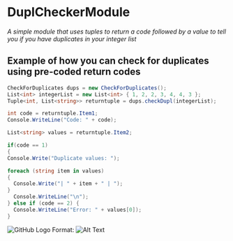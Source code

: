# DuplCheckerModule
*A simple module that uses tuples to return a code followed by a value* 
*to tell you if you have duplicates in your integer list*

## Example of how you can check for duplicates using pre-coded return codes 

```cs
CheckForDuplicates dups = new CheckForDuplicates();
List<int> integerList = new List<int> { 1, 2, 2, 3, 4, 4, 3 };
Tuple<int, List<string>> returntuple = dups.checkDupl(integerList);

int code = returntuple.Item1;
Console.WriteLine("Code: " + code);

List<string> values = returntuple.Item2;

if(code == 1)
{
Console.Write("Duplicate values: ");

foreach (string item in values)
{
  Console.Write("| " + item + " | ");
}
  Console.WriteLine("\n");
} else if (code == 2) {
  Console.WriteLine("Error: " + values[0]);
}
```


![GitHub Logo](/images/result.png)
Format: ![Alt Text](url)

